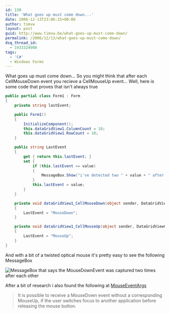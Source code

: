 ```yaml
---
id: 130
title: 'What goes up must come down...'
date: 2006-12-13T23:06:15+00:00
author: timvw
layout: post
guid: http://www.timvw.be/what-goes-up-must-come-down/
permalink: /2006/12/13/what-goes-up-must-come-down/
dsq_thread_id:
  - 1933324908
tags:
  - 'C#'
  - Windows Forms
---
```

What goes up must come down... So you might think that after each CellMouseDown event you recieve a CellMouseUp event... Well, here is some code that proves that isn't always true

```csharp
public partial class Form1 : Form
{
	private string lastEvent;

	public Form1()
	{
		InitializeComponent();
		this.dataGridView1.ColumnCount = 10;
		this.dataGridView1.RowCount = 10;
	}

	public string LastEvent
	{
		get { return this.lastEvent; }
		set {
			if (this.lastEvent == value)
			{
				MessageBox.Show("i've detected two " + value + " after each other");
			}
			this.lastEvent = value;
		}
	}

	private void dataGridView1_CellMouseDown(object sender, DataGridViewCellMouseEventArgs e)
	{
		LastEvent = "MouseDown";
	}

	private void dataGridView1_CellMouseUp(object sender, DataGridViewCellMouseEventArgs e)
	{
		LastEvent = "MouseUp";
	}
}
```

And with a bit of a twisted optical mouse it's pretty easy to see the following MessageBox

![MessageBox that says the MouseDownEvent was captured two times after each other](http://www.timvw.be/wp-content/images/mousedown.jpg)

After a bit of research i also found the following at [MouseEventArgs](http://msdn2.microsoft.com/en-us/library/system.windows.forms.mouseeventargs.aspx)

> <div>
>   It is possible to receive a MouseDown event without a corresponding MouseUp, if the user switches focus to another application before releasing the mouse button.
> </div>

